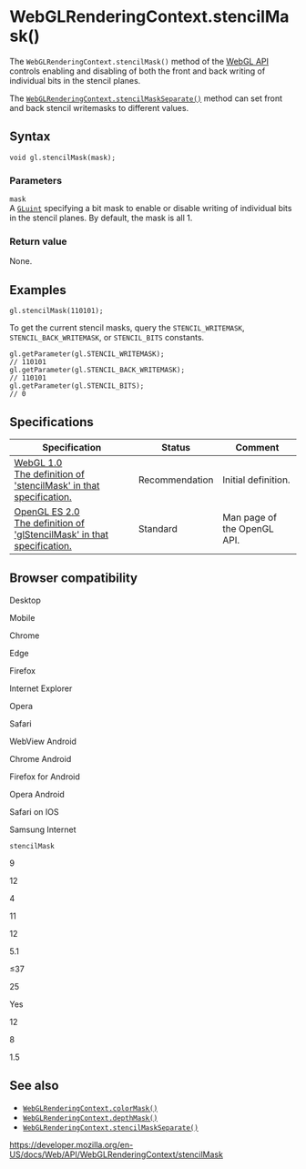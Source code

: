 WebGLRenderingContext.stencilMask()
===================================

The `WebGLRenderingContext.stencilMask()` method of the [WebGL API](../webgl_api) controls enabling and disabling of both the front and back writing of individual bits in the stencil planes.

The [`WebGLRenderingContext.stencilMaskSeparate()`](stencilmaskseparate) method can set front and back stencil writemasks to different values.

Syntax
------

    void gl.stencilMask(mask);

### Parameters

`mask`  
A [`GLuint`](../webgl_api/types) specifying a bit mask to enable or disable writing of individual bits in the stencil planes. By default, the mask is all 1.

### Return value

None.

Examples
--------

    gl.stencilMask(110101);

To get the current stencil masks, query the `STENCIL_WRITEMASK`, `STENCIL_BACK_WRITEMASK`, or `STENCIL_BITS` constants.

    gl.getParameter(gl.STENCIL_WRITEMASK);
    // 110101
    gl.getParameter(gl.STENCIL_BACK_WRITEMASK);
    // 110101
    gl.getParameter(gl.STENCIL_BITS);
    // 0

Specifications
--------------

<table><thead><tr class="header"><th>Specification</th><th>Status</th><th>Comment</th></tr></thead><tbody><tr class="odd"><td><a href="https://www.khronos.org/registry/webgl/specs/latest/1.0/#5.14.3">WebGL 1.0<br />
<span class="small">The definition of 'stencilMask' in that specification.</span></a></td><td><span class="spec-rec">Recommendation</span></td><td>Initial definition.</td></tr><tr class="even"><td><a href="https://www.khronos.org/opengles/sdk/docs/man/xhtml/glStencilMask.xml">OpenGL ES 2.0<br />
<span class="small">The definition of 'glStencilMask' in that specification.</span></a></td><td><span class="spec-standard">Standard</span></td><td>Man page of the OpenGL API.</td></tr></tbody></table>

Browser compatibility
---------------------

Desktop

Mobile

Chrome

Edge

Firefox

Internet Explorer

Opera

Safari

WebView Android

Chrome Android

Firefox for Android

Opera Android

Safari on IOS

Samsung Internet

`stencilMask`

9

12

4

11

12

5.1

≤37

25

Yes

12

8

1.5

See also
--------

-   [`WebGLRenderingContext.colorMask()`](colormask)
-   [`WebGLRenderingContext.depthMask()`](depthmask)
-   [`WebGLRenderingContext.stencilMaskSeparate()`](stencilmaskseparate)

<a href="https://developer.mozilla.org/en-US/docs/Web/API/WebGLRenderingContext/stencilMask" class="_attribution-link">https://developer.mozilla.org/en-US/docs/Web/API/WebGLRenderingContext/stencilMask</a>
